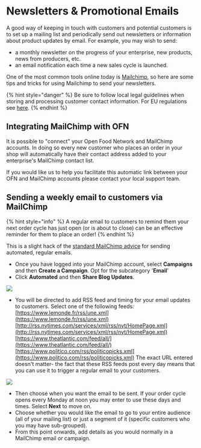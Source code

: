 # Newsletters & Promotional Emails

A good way of keeping in touch with customers and potential customers is to set up a mailing list and periodically send out newsletters or information about product updates by email. For example, you may wish to send:

* a monthly newsletter on the progress of your enterprise, new products, news from producers, etc.
* an email notification each time a new sales cycle is launched.

One of the most common tools online today is [Mailchimp](https://mailchimp.com/), so here are some tips and tricks for using Mailchimp to send your newsletters.

{% hint style="danger" %}
Be sure to follow local legal guidelines when storing and processing customer contact information.  For EU regulations see [here](https://ico.org.uk/for-organisations/guide-to-data-protection/guide-to-the-general-data-protection-regulation-gdpr/).
{% endhint %}

## Integrating MailChimp with OFN

It is possible to "connect" your Open Food Network and MailChimp accounts.  In doing so every new customer who places an order in your shop will automatically have their contact address added to your enterprise's MailChimp contact list. 

If you would like us to help you facilitate this automatic link between your OFN and MailChimp accounts please contact your local support team.

## Sending a weekly email to customers via MailChimp

{% hint style="info" %}
A regular email to customers to remind them your next order cycle has just open \(or is about to close\) can be an effective reminder for them to place an order!
{% endhint %}

This is a slight hack of the [standard MailChimp advice](https://mailchimp.com/help/share-your-blog-posts-with-mailchimp/) for sending automated, regular emails.

* Once you have logged into your MailChimp account, select **Campaigns** and then **Create a Campaign**. Opt for the subcategory '**Email**'
* Click **Automated** and then **Share Blog Updates**.

![](../.gitbook/assets/mailchimp1.png)

* You will be directed to add RSS feed and timing for your email updates to customers.  Select one of the following feeds: [https://www.lemonde.fr/rss/une.xml](https://www.lemonde.fr/rss/une.xml) [http://rss.nytimes.com/services/xml/rss/nyt/HomePage.xml](http://rss.nytimes.com/services/xml/rss/nyt/HomePage.xml) [https://www.theatlantic.com/feed/all/](https://www.theatlantic.com/feed/all/) [https://www.politico.com/rss/politicopicks.xml](https://www.politico.com/rss/politicopicks.xml) The exact URL entered doesn't matter- the fact that these RSS feeds post every day means that you can use it to trigger a regular email to your customers.

![](../.gitbook/assets/mailchimp2%20%281%29.png)

* Then choose when you want the email to be sent.  If your order cycle opens every Monday at noon you may enter to use these days and times.  Select **Next** to move on.
* Choose whether you would like the email to go to your entire audience \(all of your mailing list\) or just a segment of it \(specific customers who you may have sub-grouped\).
* From this point onwards, add details as you would normally in a MailChimp email or campaign.

